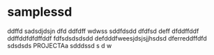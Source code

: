 # samplessd
ddffd
sadsdjdsjn
dfd
ddfdff
wdwss
sddfdsdd
dfdfsd
deff
dfddffddf
ddffddfdfdffddf
fdfsdsdsdsdd
defdddfweesjdsjsjjhsdsd
dferreddffdfd
sdsdsds
PROJECTAa
sdddssd
s
d
w
